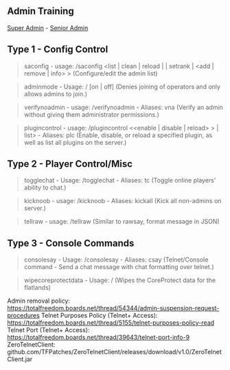 ## Admin Training 
<a href="https://nullbyte-ui.github.io/admin" class="button">Super Admin</a> - <a href="https://nullbyte-ui.github.io/admin/senior/" class="button">Senior Admin</a>


## Type 1 - Config Control

> saconfig - usage: /saconfig <list | clean | reload | | setrank <username> <rank> | <add | remove | info> <username>>
(Configure/edit the admin list)

> adminmode - Usage: /<command> [on | off]
(Denies joining of operators and only allows admins to join.)

> verifynoadmin - usage: /verifynoadmin <player> - Aliases: vna
(Verify an admin without giving them administrator permissions.)

> plugincontrol - usage: /plugincontrol <<enable | disable | reload> <pluginname>> | list> - Aliases: plc
(Enable, disable, or reload a specified plugin, as well as list all plugins on the server.)

## Type 2 - Player Control/Misc

> togglechat - Usage: /togglechat - Aliases: tc
(Toggle online players' ability to chat.)

> kicknoob  - usage: /kicknoob - Aliases: kickall
(Kick all non-admins on server.)

> tellraw - usage: /tellraw <targets> <message>
(Similar to rawsay, format message in JSON)

## Type 3 - Console Commands

> consolesay - Usage: /consolesay <message> - Aliases: csay
(Telnet/Console command - Send a chat message with chat formatting over telnet.)

> wipecoreprotectdata - Usage: /<command>
(Wipes the CoreProtect data for the flatlands)<br />



Admin removal policy: https://totalfreedom.boards.net/thread/54344/admin-suspension-request-procedures
Telnet Purposes Policy (Telnet+ Access): https://totalfreedom.boards.net/thread/5155/telnet-purposes-policy-read
Telnet Port (Telnet+ Access): https://totalfreedom.boards.net/thread/39643/telnet-port-info-9
ZeroTelnetClient: github.com/TFPatches/ZeroTelnetClient/releases/download/v1.0/ZeroTelnetClient.jar
